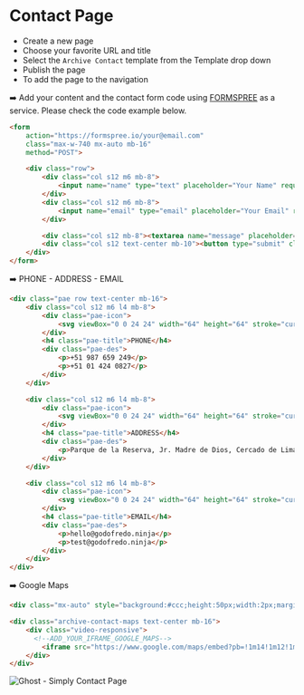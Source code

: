 # Contact Page

- Create a new page
- Choose your favorite URL and title
- Select the `Archive Contact` template from the Template drop down
- Publish the page
- To add the page to the navigation

➡️ Add your content and the contact form code using [FORMSPREE](https://formspree.io/) as a service. Please check the code example below.

```html
<form
    action="https://formspree.io/your@email.com"
    class="max-w-740 mx-auto mb-16"
    method="POST">

    <div class="row">
        <div class="col s12 m6 mb-8">
            <input name="name" type="text" placeholder="Your Name" required>
        </div>
        <div class="col s12 m6 mb-8">
            <input name="email" type="email" placeholder="Your Email" required>
        </div>

        <div class="col s12 mb-8"><textarea name="message" placeholder="Type Message" required></textarea></div>
        <div class="col s12 text-center mb-10"><button type="submit" class="button is-primary">Send Message</button></div>
    </div>
</form>
```

➡️ PHONE - ADDRESS - EMAIL

```html
<div class="pae row text-center mb-16">
    <div class="col s12 m6 l4 mb-8">
        <div class="pae-icon">
            <svg viewBox="0 0 24 24" width="64" height="64" stroke="currentColor" stroke-width="1" fill="none" stroke-linecap="round" stroke-linejoin="round"><rect x="5" y="2" width="14" height="20" rx="2" ry="2"></rect><line x1="12" y1="18" x2="12" y2="18"></line></svg>
        </div>
        <h4 class="pae-title">PHONE</h4>
        <div class="pae-des">
            <p>+51 987 659 249</p>
            <p>+51 01 424 0827</p>
        </div>
    </div>

    <div class="col s12 m6 l4 mb-8">
        <div class="pae-icon">
            <svg viewBox="0 0 24 24" width="64" height="64" stroke="currentColor" stroke-width="1" fill="none" stroke-linecap="round" stroke-linejoin="round"><path d="M21 10c0 7-9 13-9 13s-9-6-9-13a9 9 0 0 1 18 0z"></path><circle cx="12" cy="10" r="3"></circle></svg>
        </div>
        <h4 class="pae-title">ADDRESS</h4>
        <div class="pae-des">
            <p>Parque de la Reserva, Jr. Madre de Dios, Cercado de Lima, Perú</p>
        </div>
    </div>

    <div class="col s12 m6 l4 mb-8">
        <div class="pae-icon">
            <svg viewBox="0 0 24 24" width="64" height="64" stroke="currentColor" stroke-width="1" fill="none" stroke-linecap="round" stroke-linejoin="round"><path d="M4 4h16c1.1 0 2 .9 2 2v12c0 1.1-.9 2-2 2H4c-1.1 0-2-.9-2-2V6c0-1.1.9-2 2-2z"></path><polyline points="22,6 12,13 2,6"></polyline></svg>
        </div>
        <h4 class="pae-title">EMAIL</h4>
        <div class="pae-des">
            <p>hello@godofredo.ninja</p>
            <p>test@godofredo.ninja</p>
        </div>
    </div>
</div>
```

➡️ Google Maps

```html
<div class="mx-auto" style="background:#ccc;height:50px;width:2px;margin-bottom:90px"></div>

<div class="archive-contact-maps text-center mb-16">
    <div class="video-responsive">
      <!--ADD_YOUR_IFRAME_GOOGLE_MAPS-->
        <iframe src="https://www.google.com/maps/embed?pb=!1m14!1m12!1m3!1d1950.3588531255732!2d-77.0306651062514!3d-12.131457197599458!2m3!1f0!2f0!3f0!3m2!1i1024!2i768!4f13.1!5e0!3m2!1ses-419!2spe!4v1599169222776!5m2!1ses-419!2spe" width="600" height="450" frameborder="0" style="border:0;" allowfullscreen="" aria-hidden="false" tabindex="0"></iframe>
    </div>
</div>
```

![Ghost - Simply Contact Page](https://user-images.githubusercontent.com/10253167/105212544-9bbc8500-5b1b-11eb-8d1d-883427b092e1.jpg)
